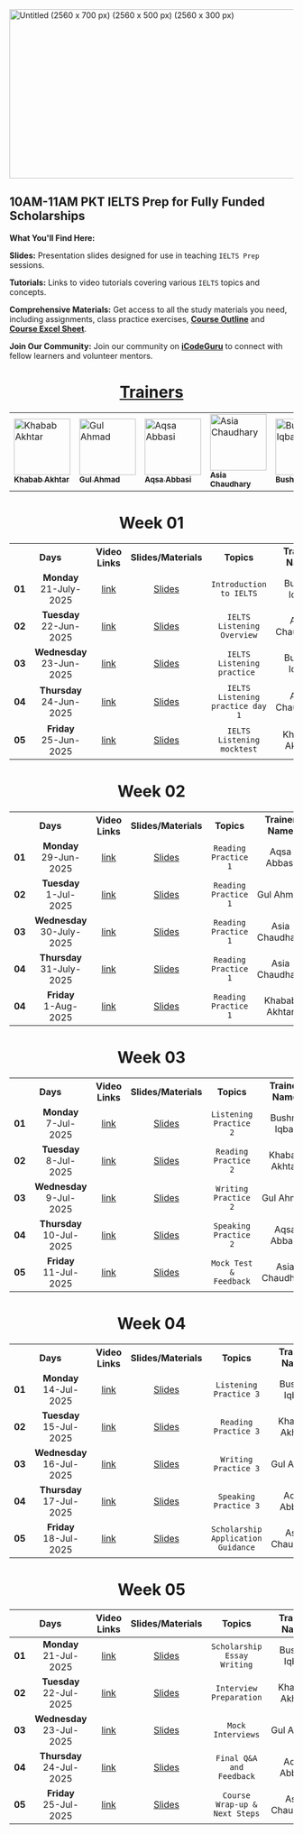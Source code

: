 <img width="2560" height="300" alt="Untitled (2560 x 700 px) (2560 x 500 px) (2560 x 300 px)" src="https://github.com/user-attachments/assets/94d40b26-927e-4e17-9234-b2a8210d8f45" />

## 10AM-11AM PKT IELTS Prep for Fully Funded Scholarships

**What You'll Find Here:**

**Slides:** Presentation slides designed for use in teaching <code>IELTS Prep</code> sessions.

**Tutorials:** Links to video tutorials covering various <code>IELTS</code> topics and concepts.

**Comprehensive Materials:** Get access to all the study materials you need, including assignments, class practice exercises, **[Course Outline](#)** and **[Course Excel Sheet](#)**.

**Join Our Community:** Join our community on **[iCodeGuru](www.icode.guru/join)** to connect with fellow learners and volunteer mentors.

<div align="center">

  <h1><u>Trainers</u></h1>

  <table>
    <tr>
      <td>
        <a href="#">
          <img src="https://ui-avatars.com/api/?name=Khabab+Akhtar" width="100" alt="Khabab Akhtar"/><br>
          <sub><b>Khabab Akhtar</b></sub>
        </a>
      </td>
      <td>
        <a href="#">
          <img src="https://ui-avatars.com/api/?name=Gul+Ahmad" width="100" alt="Gul Ahmad"/><br>
          <sub><b>Gul Ahmad</b></sub>
        </a>
      </td>
      <td>
        <a href="#">
          <img src="https://ui-avatars.com/api/?name=Aqsa+Abbasi" width="100" alt="Aqsa Abbasi"/><br>
          <sub><b>Aqsa Abbasi</b></sub>
        </a>
      </td>
      <td>
        <a href="#">
          <img src="https://ui-avatars.com/api/?name=Asia+Chaudhary" width="100" alt="Asia Chaudhary"/><br>
          <sub><b>Asia Chaudhary</b></sub>
        </a>
      </td>
      <td>
        <a href="#">
          <img src="https://ui-avatars.com/api/?name=Bushra+Iqbal" width="100" alt="Bushra Iqbal"/><br>
          <sub><b>Bushra Iqbal</b></sub>
        </a>
      </td>
    </tr>
  </table>

</div>

<div align='center'>
  
# Week 01
<table>
    <tbody>
     <tr>
      <th colspan="2">Days</th>
      <th>Video Links</th>
      <th>Slides/Materials</th>
      <th>Topics</th>
      <td align="center"><b>Trainer Name</b></td>
     </tr>  
        <tr>
             <td align="center"><b>01</b></td>
             <td align="center"><b>Monday</b><br>21-July-2025</td>
             <td align="center"><a href="https://www.facebook.com/share/v/1DpznztJgC/">link</a></td>
             <td align="center"><a href="#">Slides</a></td>
             <td align="center"><code>Introduction to IELTS</code></td>
             <td align="center">Bushra Iqbal</td>
        </tr>
        <tr>
             <td align="center"><b>02</b></td>
             <td align="center"><b>Tuesday</b><br>22-Jun-2025</td>
             <td align="center"><a href="https://www.facebook.com/share/v/1Yk1uaMNWz/">link</a></td>
             <td align="center"><a href="#">Slides</a></td>
             <td align="center"><code>IELTS Listening Overview</code></td>
             <td align="center">Asia Chaudhary</td>
        </tr>
        <tr>
             <td align="center"><b>03</b></td>
             <td align="center"><b>Wednesday</b><br>23-Jun-2025</td>
             <td align="center"><a href="https://www.facebook.com/share/v/18rJct7Cde">link</a></td>
             <td align="center"><a href="#">Slides</a></td>
             <td align="center"><code>IELTS Listening practice </code></td>
             <td align="center">Bushra Iqbal</td>
        </tr>
        <tr>
             <td align="center"><b>04</b></td>
             <td align="center"><b>Thursday</b><br>24-Jun-2025</td>
             <td align="center"><a href="https://www.facebook.com/share/v/15QZWT4GzA/">link</a></td>
             <td align="center"><a href="#">Slides</a></td>
             <td align="center"><code>IELTS Listening practice day 1</code></td>
             <td align="center">Asia Chaudhary</td>
        </tr>
        <tr>
             <td align="center"><b>05</b></td>
             <td align="center"><b>Friday</b><br>25-Jun-2025</td>
             <td align="center"><a href="#">link</a></td>
             <td align="center"><a href="#">Slides</a></td>
             <td align="center"><code>IELTS Listening mocktest</code></td>
             <td align="center">Khabab Akhtar</td>
        </tr>
    </tbody>
</table>

# Week 02
<table>
    <tbody>
     <tr>
      <th colspan="2">Days</th>
      <th>Video Links</th>
      <th>Slides/Materials</th>
      <th>Topics</th>
      <td align="center"><b>Trainer Name</b></td>
     </tr>  
        <tr>
             <td align="center"><b>01</b></td>
             <td align="center"><b>Monday</b><br>29-Jun-2025</td>
             <td align="center"><a href="https://www.facebook.com/share/v/1Ac5mHnqV7/">link</a></td>
             <td align="center"><a href="#">Slides</a></td>
             <td align="center"><code>Reading Practice 1</code></td>
             <td align="center">Aqsa Abbasi</td>
        </tr>
        <tr>
             <td align="center"><b>02</b></td>
             <td align="center"><b>Tuesday</b><br>1-Jul-2025</td>
             <td align="center"><a href="https://www.facebook.com/share/v/1P9ZwZkmok/">link</a></td>
             <td align="center"><a href="#">Slides</a></td>
             <td align="center"><code>Reading Practice 1</code></td>
             <td align="center">Gul Ahmad</td>
        </tr>
        <tr>
             <td align="center"><b>03</b></td>
             <td align="center"><b>Wednesday</b><br>30-July-2025</td>
             <td align="center"><a href="https://www.facebook.com/share/v/1YdN6KeDNr/">link</a></td>
             <td align="center"><a href="#">Slides</a></td>
             <td align="center"><code>Reading Practice 1</code></td>
             <td align="center">Asia Chaudhary</td>
        </tr>
        <tr>
             <td align="center"><b>04</b></td>
             <td align="center"><b>Thursday</b><br>31-July-2025</td>
             <td align="center"><a href="https://www.facebook.com/share/v/16rz8pZXS6/">link</a></td>
             <td align="center"><a href="#">Slides</a></td>
             <td align="center"><code>Reading Practice 1</code></td>
             <td align="center">Asia Chaudhary</td>
        </tr>
             <td align="center"><b>04</b></td>
             <td align="center"><b>Friday</b><br>1-Aug-2025</td>
             <td align="center"><a href="https://www.facebook.com/share/v/16rz8pZXS6/">link</a></td>
             <td align="center"><a href="#">Slides</a></td>
             <td align="center"><code>Reading Practice 1</code></td>
             <td align="center">Khabab Akhtar</td>
        </tr>
    </tbody>
</table>

# Week 03
<table>
    <tbody>
     <tr>
      <th colspan="2">Days</th>
      <th>Video Links</th>
      <th>Slides/Materials</th>
      <th>Topics</th>
      <td align="center"><b>Trainer Name</b></td>
     </tr>  
        <tr>
             <td align="center"><b>01</b></td>
             <td align="center"><b>Monday</b><br>7-Jul-2025</td>
             <td align="center"><a href="#">link</a></td>
             <td align="center"><a href="#">Slides</a></td>
             <td align="center"><code>Listening Practice 2</code></td>
             <td align="center">Bushra Iqbal</td>
        </tr>
        <tr>
             <td align="center"><b>02</b></td>
             <td align="center"><b>Tuesday</b><br>8-Jul-2025</td>
             <td align="center"><a href="#">link</a></td>
             <td align="center"><a href="#">Slides</a></td>
             <td align="center"><code>Reading Practice 2</code></td>
             <td align="center">Khabab Akhtar</td>
        </tr>
        <tr>
             <td align="center"><b>03</b></td>
             <td align="center"><b>Wednesday</b><br>9-Jul-2025</td>
             <td align="center"><a href="#">link</a></td>
             <td align="center"><a href="#">Slides</a></td>
             <td align="center"><code>Writing Practice 2</code></td>
             <td align="center">Gul Ahmad</td>
        </tr>
        <tr>
             <td align="center"><b>04</b></td>
             <td align="center"><b>Thursday</b><br>10-Jul-2025</td>
             <td align="center"><a href="#">link</a></td>
             <td align="center"><a href="#">Slides</a></td>
             <td align="center"><code>Speaking Practice 2</code></td>
             <td align="center">Aqsa Abbasi</td>
        </tr>
        <tr>
             <td align="center"><b>05</b></td>
             <td align="center"><b>Friday</b><br>11-Jul-2025</td>
             <td align="center"><a href="#">link</a></td>
             <td align="center"><a href="#">Slides</a></td>
             <td align="center"><code>Mock Test & Feedback</code></td>
             <td align="center">Asia Chaudhary</td>
        </tr>
    </tbody>
</table>

# Week 04
<table>
    <tbody>
     <tr>
      <th colspan="2">Days</th>
      <th>Video Links</th>
      <th>Slides/Materials</th>
      <th>Topics</th>
      <td align="center"><b>Trainer Name</b></td>
     </tr>  
        <tr>
             <td align="center"><b>01</b></td>
             <td align="center"><b>Monday</b><br>14-Jul-2025</td>
             <td align="center"><a href="#">link</a></td>
             <td align="center"><a href="#">Slides</a></td>
             <td align="center"><code>Listening Practice 3</code></td>
             <td align="center">Bushra Iqbal</td>
        </tr>
        <tr>
             <td align="center"><b>02</b></td>
             <td align="center"><b>Tuesday</b><br>15-Jul-2025</td>
             <td align="center"><a href="#">link</a></td>
             <td align="center"><a href="#">Slides</a></td>
             <td align="center"><code>Reading Practice 3</code></td>
             <td align="center">Khabab Akhtar</td>
        </tr>
        <tr>
             <td align="center"><b>03</b></td>
             <td align="center"><b>Wednesday</b><br>16-Jul-2025</td>
             <td align="center"><a href="#">link</a></td>
             <td align="center"><a href="#">Slides</a></td>
             <td align="center"><code>Writing Practice 3</code></td>
             <td align="center">Gul Ahmad</td>
        </tr>
        <tr>
             <td align="center"><b>04</b></td>
             <td align="center"><b>Thursday</b><br>17-Jul-2025</td>
             <td align="center"><a href="#">link</a></td>
             <td align="center"><a href="#">Slides</a></td>
             <td align="center"><code>Speaking Practice 3</code></td>
             <td align="center">Aqsa Abbasi</td>
        </tr>
        <tr>
             <td align="center"><b>05</b></td>
             <td align="center"><b>Friday</b><br>18-Jul-2025</td>
             <td align="center"><a href="#">link</a></td>
             <td align="center"><a href="#">Slides</a></td>
             <td align="center"><code>Scholarship Application Guidance</code></td>
             <td align="center">Asia Chaudhary</td>
        </tr>
    </tbody>
</table>

# Week 05
<table>
  <thead>
    <tr>
      <th colspan="2">Days</th>
      <th>Video Links</th>
      <th>Slides/Materials</th>
      <th>Topics</th>
      <th>Trainer Name</th>
    </tr>
  </thead>
  <tbody>
    <tr>
      <td align="center"><b>01</b></td>
      <td align="center"><b>Monday</b><br>21-Jul-2025</td>
      <td align="center"><a href="#">link</a></td>
      <td align="center"><a href="#">Slides</a></td>
      <td align="center"><code>Scholarship Essay Writing</code></td>
      <td align="center">Bushra Iqbal</td>
    </tr>
    <tr>
      <td align="center"><b>02</b></td>
      <td align="center"><b>Tuesday</b><br>22-Jul-2025</td>
      <td align="center"><a href="#">link</a></td>
      <td align="center"><a href="#">Slides</a></td>
      <td align="center"><code>Interview Preparation</code></td>
      <td align="center">Khabab Akhtar</td>
    </tr>
    <tr>
      <td align="center"><b>03</b></td>
      <td align="center"><b>Wednesday</b><br>23-Jul-2025</td>
      <td align="center"><a href="#">link</a></td>
      <td align="center"><a href="#">Slides</a></td>
      <td align="center"><code>Mock Interviews</code></td>
      <td align="center">Gul Ahmad</td>
    </tr>
    <tr>
      <td align="center"><b>04</b></td>
      <td align="center"><b>Thursday</b><br>24-Jul-2025</td>
      <td align="center"><a href="#">link</a></td>
      <td align="center"><a href="#">Slides</a></td>
      <td align="center"><code>Final Q&A and Feedback</code></td>
      <td align="center">Aqsa Abbasi</td>
    </tr>
    <tr>
      <td align="center"><b>05</b></td>
      <td align="center"><b>Friday</b><br>25-Jul-2025</td>
      <td align="center"><a href="#">link</a></td>
      <td align="center"><a href="#">Slides</a></td>
      <td align="center"><code>Course Wrap-up & Next Steps</code></td>
      <td align="center">Asia Chaudhary</td>
    </tr>
  </tbody>
</table>
</div>

